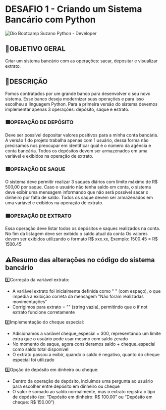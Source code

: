 
# DESAFIO 1 - Criando um Sistema Bancário com Python
![Dio](https://www.dio.me/) Bootcamp Suzano Python - Developer 


## 🎯OBJETIVO GERAL 
Criar um sistema bancário com as operações: sacar, depositar e visualizar extrato.


## 📝DESCRIÇÃO 
Fomos contratados por um grande banco para desenvolver o seu novo sistema. Esse banco deseja modernizar suas operações e para isso escolheu a linguagem Python. Para a primeira versão do sistema devemos implementar apenas 3 operações: depósito, saque e estrato.

### 🟥OPERAÇÃO DE DEPÓSITO 
Deve ser possível depositar valores positivos para a minha conta bancária. A versão 1 do projeto trabalha apenas com 1 usuário, dessa forma não precisamos nos preocupar em identificar qual é o número da agência e conta bancária. Todos os depósitos devem ser armazenados em uma variável e exibidos na operação de extrato.

### 🟨OPERAÇÃO DE SAQUE 
O sistema deve permitir realizar 3 saques diários com limite máximo de R$ 500,00 por saque. Caso o usuário não tenha saldo em conta, o sistema deve exibir uma mensagem informando que não será possível sacar o dinheiro por falta de saldo. Todos os saque devem ser armazenados em uma variável e exibidos na operação de extrato.

### 🟪OPERAÇÃO DE EXTRATO 
Essa operação deve listar todos os depósitos e saques realizados na conta. No fim da listagem deve ser exibido o saldo atual da conta
Os valores devem ser exibidos utilizando o formato R$ xxx.xx,
Exemplo: 1500.45 = R$ 1500.45 

## ⚠️Resumo das alterações no código do sistema bancário

1️⃣Correção da variável extrato:
  - A variável extrato foi inicialmente definida como " " (com espaço), o que impedia a exibição correta da mensagem "Não foram realizadas movimentações"
  - Corrigimos para extrato = "" (string vazia), permitindo que o if not extrato funcione corretamente

2️⃣Implementação do cheque especial:
  - Adicionamos a variável cheque_especial = 300, representando um limite extra que o usuário pode usar mesmo com saldo zerado
  - No momento do saque, agora consideramos saldo + cheque_especial como saldo total disponível
  - O extrato passou a exibir, quando o saldo é negativo, quanto do cheque especial foi utilizado

3️⃣Opção de depósito em dinheiro ou cheque:
  - Dentro da operação de depósito, incluímos uma pergunta ao usuário para escolher entre depósito em dinheiro ou cheque
  - O valor é somado ao saldo normalmente, mas o extrato registra o tipo de depósito (ex: “Depósito em dinheiro: R$ 100.00” ou “Depósito em cheque: R$ 150.00”)
